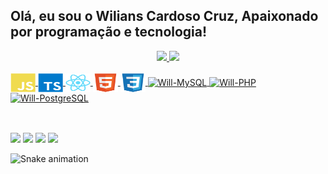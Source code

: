 ## Olá, eu sou o Wilians Cardoso Cruz, Apaixonado por programação e tecnologia!
<div align="center">
  <a href="https://github.com/wilianscruz">
  <img height="180em" src="https://github-readme-stats.vercel.app/api?username=wilianscruz&show_icons=true&theme=dracula&include_all_commits=true&count_private=true">
  <img height="180em" src="https://github-readme-stats.vercel.app/api/top-langs/?username=wilianscruz&layout=compact&langs_count=7&theme=dracula">
</div>
<div style="display: inline_block"><br>
  <img align="center" alt="Will-Js" height="30" width="40" src="https://raw.githubusercontent.com/devicons/devicon/master/icons/javascript/javascript-plain.svg">
  <img align="center" alt="Will-Ts" height="30" width="40" src="https://raw.githubusercontent.com/devicons/devicon/master/icons/typescript/typescript-plain.svg">
  <img align="center" alt="Will-React" height="30" width="40" src="https://raw.githubusercontent.com/devicons/devicon/master/icons/react/react-original.svg">
  <img align="center" alt="Will-HTML" height="30" width="40" src="https://raw.githubusercontent.com/devicons/devicon/master/icons/html5/html5-original.svg">
  <img align="center" alt="Will-CSS" height="30" width="40" src="https://raw.githubusercontent.com/devicons/devicon/master/icons/css3/css3-original.svg">
  <img align="center" alt="Will-MySQL" height="30" width="40" src="https://cdn.jsdelivr.net/gh/devicons/devicon/icons/mysql/mysql-original.svg">
  <img align="center" alt="Will-PHP" height="30" width="40"  src="https://cdn.jsdelivr.net/gh/devicons/devicon/icons/php/php-original.svg">
  <img align="center" alt="Will-PostgreSQL" height="30" width="40"   src="https://cdn.jsdelivr.net/gh/devicons/devicon/icons/postgresql/postgresql-original.svg">       
  
</div>
  
  ##
  
  
<div> 
  <div style="display: inline_block"><br>
  <a href = "http://wa.me/5518991115515" target="_blank"><img src="https://img.shields.io/badge/WhatsApp-25D366?style=for-the-badge&logo=whatsapp&logoColor=white"              target="_blank"></a>
  <a href = "https://t.me/Wilianscardoso" target="_blank"><img src="https://img.shields.io/badge/Telegram-2CA5E0?style=for-the-badge&logo=telegram&logoColor=white"              target="_blank"></a>
  <a href = "mailto:wilians.msc@gmail.com"><img src="https://img.shields.io/badge/-Gmail-%23333?style=for-the-badge&logo=gmail&logoColor=white" target="_blank"></a>
  <a href = "https://www.linkedin.com/in/wilians-marcos-cardoso-da-cruz-987279142/" target="_blank"><img src="https://img.shields.io/badge/-LinkedIn-%230077B5?style=for-              the-badge&logo=linkedin&logoColor=white" target="_blank"></a> 
 
  ![Snake animation](https://github.com/wilianscruz/wilianscruz/blob/output/github-contribution-grid-snake.svg)
  </div>
</div>
